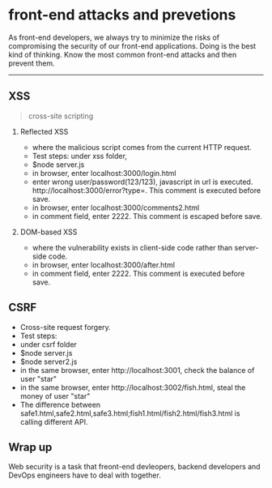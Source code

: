 # front-end attacks and prevetions

As front-end developers, we always try to minimize the risks of compromising the security of our front-end applications. Doing is the best kind of thinking. Know the most common front-end attacks and then prevent them.

---

## XSS

> cross-site scripting

1. Reflected XSS

   *  where the malicious script comes from the current HTTP request.
    *  Test steps: under xss folder,
    *  $node server.js
    *  in browser, enter localhost:3000/login.html
    *  enter wrong user/password(123/123), javascript in url is executed. http://localhost:3000/error?type=<script>alert('...')<script/>
    *  enter correct user/password(star/star), javascript in url is escaped.

2. Stored XSS

    *  where the malicious script comes from the website's database.
    *  in browser, enter localhost:3000/comments.html
    *  in comment field, enter 2222<script>alert(1)</script>. This comment is executed before save.
    *  in browser, enter localhost:3000/comments2.html
    *  in comment field, enter 2222<script>alert(1)</script>. This comment is escaped before save.

3. DOM-based XSS
    *  where the vulnerability exists in client-side code rather than server-side code.
    *  in browser, enter localhost:3000/after.html
    *  in comment field, enter 2222<script>alert(1)</script>. This comment is executed before save.

## CSRF

 *  Cross-site request forgery.
 *  Test steps:
 *  under csrf folder
 *  $node server.js
 *  $node server2.js
 *  in the same browser, enter http://localhost:3001, check the balance of user "star"
 *  in the same browser, enter http://localhost:3002/fish.html, steal the money of user "star"
 *  The difference between safe1.html,safe2.html,safe3.html;fish1.html/fish2.html/fish3.html is calling different API.

## Wrap up

Web security is a task that freont-end devleopers, backend developers and DevOps engineers have to deal with together.

